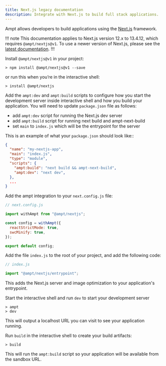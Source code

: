 ```yaml
---
title: Next.js legacy documentation
description: Integrate with Next.js to build full stack applications.
---
```


Ampt allows developers to build applications using the [Next.js](https://nextjs.org/) framework.

!!! note
This documentation applies to Next.js version 12.x to 13.4.12, which requires `@ampt/nextjs@v1`. To use a newer version of Next.js, please see the [latest documentation](/docs/frameworks/next).
!!!

Install `@ampt/nextjs@v1` in your project:

```terminal title=Terminal
> npm install @ampt/nextjs@v1 --save
```

or run this when you’re in the interactive shell:

```terminal title=Terminal
> install @ampt/nextjs
```

Add the `ampt:dev` and `ampt:build` scripts to configure how you start the development server inside interactive shell and how you build your application. You will need to update `package.json` file as follows:

- add `ampt:dev` script for running the Next.js dev server
- add `ampt:build` script for running next build and ampt-next-build
- set `main` to `index.js` which will be the entrypoint for the server

This is an example of what your `package.json` should look like::

```json title=package.json, copy=false
{
  "name": "my-nextjs-app",
  "main": "index.js",
  "type": "module",
  "scripts": {
    "ampt:build": "next build && ampt-next-build",
    "ampt:dev": "next dev",
  },
  ...
}
```

Add the ampt integration to your `next.config.js` file:

```javascript header=false
// next.config.js

import withAmpt from "@ampt/nextjs";

const config = withAmpt({
  reactStrictMode: true,
  swcMinify: true,
});

export default config;
```

Add the file `index.js` to the root of your project, and add the following code:

```javascript header=false
// index.js

import "@ampt/nextjs/entrypoint";
```

This adds the Next.js server and image optimization to your application's entrypoint.

Start the interactive shell and run `dev` to start your development server

```terminal title=Terminal, copy=false
> ampt
> dev
```

This will output a localhost URL you can visit to see your application running.

Run `build` in the interactive shell to create your build artifacts:

```terminal title=Terminal, copy=false
> build
```

This will run the `ampt:build` script so your application will be available from the sandbox URL.
